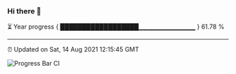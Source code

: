 ### Hi there 👋

⏳ Year progress { ██████████████████▁▁▁▁▁▁▁▁▁▁▁▁ } 61.78 %

---

⏰ Updated on Sat, 14 Aug 2021 12:15:45 GMT

![Progress Bar CI](https://github.com/liununu/liununu/workflows/Progress%20Bar%20CI/badge.svg)
